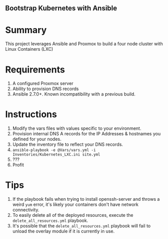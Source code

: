 ## Bootstrap Kubernetes with Ansible

# Summary
This project leverages Ansible and Proxmox to build a four node cluster with Linux Containers (LXC)

# Requirements
1) A configured Proxmox server
2) Ability to provision DNS records
3) Ansible 2.7.0+. Known incompatibility with a previous build. 

# Instructions

1) Modify the vars files with values specific to your environment.
2) Provision internal DNS A records for the IP Addresses & hostnames you defined for your nodes.
3) Update the inventory file to reflect your DNS records.
3) `ansible-playbook -e @Vars/vars.yml -i Inventories/Kubernetes_LXC.ini site.yml`
4) ???
5) Profit

# Tips

1) If the playbook fails when trying to install openssh-server and throws a weird `yum` error, it's likely your containers don't have network connectivity.
2) To easily delete all of the deployed resources, execute the `delete_all_resources.yml` playbook. 
3) It's possible that the `delete_all_resources.yml` playbook will fail to unload the overlay module if it is currently in use. 